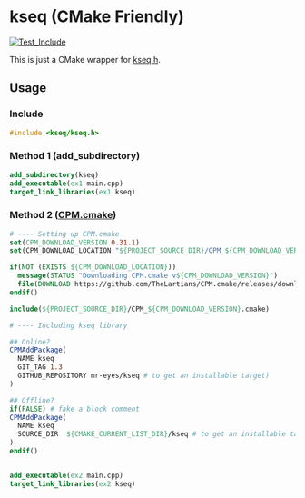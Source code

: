 # kseq (CMake Friendly)

[![Test_Include](https://github.com/mr-eyes/kseq/actions/workflows/standalone.yml/badge.svg)](https://github.com/mr-eyes/kseq/actions/workflows/standalone.yml)

This is just a CMake wrapper for [kseq.h](http://lh3lh3.users.sourceforge.net/kseq.shtml).

## Usage

### Include

```cpp
#include <kseq/kseq.h>
```

### Method 1 (add_subdirectory)

```cmake
add_subdirectory(kseq)
add_executable(ex1 main.cpp)
target_link_libraries(ex1 kseq)
```

### Method 2 ([CPM.cmake](https://github.com/cpm-cmake/CPM.cmake))

```cmake
# ---- Setting up CPM.cmake
set(CPM_DOWNLOAD_VERSION 0.31.1)
set(CPM_DOWNLOAD_LOCATION "${PROJECT_SOURCE_DIR}/CPM_${CPM_DOWNLOAD_VERSION}.cmake")

if(NOT (EXISTS ${CPM_DOWNLOAD_LOCATION}))
  message(STATUS "Downloading CPM.cmake v${CPM_DOWNLOAD_VERSION}")
  file(DOWNLOAD https://github.com/TheLartians/CPM.cmake/releases/download/v${CPM_DOWNLOAD_VERSION}/CPM.cmake ${CPM_DOWNLOAD_LOCATION})
endif()

include(${PROJECT_SOURCE_DIR}/CPM_${CPM_DOWNLOAD_VERSION}.cmake)

# ---- Including kseq library

## Online?
CPMAddPackage(
  NAME kseq
  GIT_TAG 1.3
  GITHUB_REPOSITORY mr-eyes/kseq # to get an installable target)
)

## Offline?
if(FALSE) # fake a block comment
CPMAddPackage(
  NAME kseq
  SOURCE_DIR  ${CMAKE_CURRENT_LIST_DIR}/kseq # to get an installable target)
)
endif()


add_executable(ex2 main.cpp)
target_link_libraries(ex2 kseq)
```
